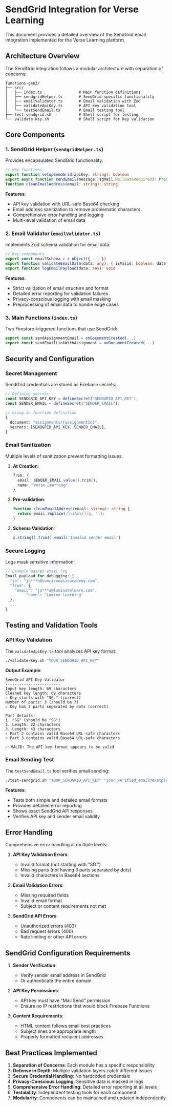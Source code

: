 # SendGrid Integration for Verse Learning

This document provides a detailed overview of the SendGrid email integration implemented for the Verse Learning platform.

## Architecture Overview

The SendGrid integration follows a modular architecture with separation of concerns:

```
functions-gen2/
├── src/
│   ├── index.ts                # Main function definitions
│   ├── sendgridHelper.ts       # SendGrid-specific functionality
│   ├── emailValidator.ts       # Email validation with Zod
│   ├── validateApiKey.ts       # API key validation tool
│   └── testSendEmail.ts        # Email testing tool
├── test-sendgrid.sh            # Shell script for testing
└── validate-key.sh             # Shell script for key validation
```

## Core Components

### 1. SendGrid Helper (`sendgridHelper.ts`)

Provides encapsulated SendGrid functionality:

```typescript
// Key functions
export function setupSendGrid(apiKey: string): boolean
export async function sendEmail(message: sgMail.MailDataRequired): Promise<boolean>
function cleanEmailAddress(email: string): string
```

**Features**:
- API key validation with URL-safe Base64 checking
- Email address sanitization to remove problematic characters
- Comprehensive error handling and logging
- Multi-level validation of email data

### 2. Email Validator (`emailValidator.ts`)

Implements Zod schema validation for email data:

```typescript
// Key components
export const emailSchema = z.object({ ... })
export function validateEmailData(data: any): { isValid: boolean; data?: EmailData; errors?: string[] }
export function logEmailPayload(data: any): void
```

**Features**:
- Strict validation of email structure and format
- Detailed error reporting for validation failures
- Privacy-conscious logging with email masking
- Preprocessing of email data to handle edge cases

### 3. Main Functions (`index.ts`)

Two Firestore-triggered functions that use SendGrid:

```typescript
export const sendAssignmentEmail = onDocumentCreated(...)
export const sendEmailLinkWithAssignment = onDocumentCreated(...)
```

## Security and Configuration

### Secret Management

SendGrid credentials are stored as Firebase secrets:

```typescript
// Defining secrets
const SENDGRID_API_KEY = defineSecret("SENDGRID_API_KEY");
const SENDER_EMAIL = defineSecret("SENDER_EMAIL");

// Using in function definition
{
  document: "assignments/{assignmentId}",
  secrets: [SENDGRID_API_KEY, SENDER_EMAIL],
}
```

### Email Sanitization

Multiple levels of sanitization prevent formatting issues:

1. **At Creation**: 
   ```typescript
   from: {
     email: SENDER_EMAIL.value().trim(),
     name: "Verse Learning"
   }
   ```

2. **Pre-validation**:
   ```typescript
   function cleanEmailAddress(email: string): string {
     return email.replace(/[\s\n\r]/g, '');
   }
   ```

3. **Schema Validation**:
   ```typescript
   z.string().trim().email('Invalid sender email')
   ```

### Secure Logging

Logs mask sensitive information:

```typescript
// Example masked email log
Email payload for debugging: { 
  "to": "ja***h@sunriseoasisacademy.com", 
  "from": { 
    "email": "ja***s@luminatelearn.com",
         "name": "Lumino Learning" 
  },
  ...
}
```

## Testing and Validation Tools

### API Key Validation

The `validateApiKey.ts` tool analyzes API key format:

```bash
./validate-key.sh "YOUR_SENDGRID_API_KEY"
```

**Output Example**:
```
SendGrid API Key Validator
------------------------
Input key length: 69 characters
Cleaned key length: 69 characters
✓ Key starts with "SG." (correct)
Number of parts: 3 (should be 3)
✓ Key has 3 parts separated by dots (correct)

Part details:
1. "SG" (should be "SG")
2. Length: 22 characters
3. Length: 43 characters
✓ Part 2 contains valid Base64 URL-safe characters
✓ Part 3 contains valid Base64 URL-safe characters

✅ VALID: The API key format appears to be valid
```

### Email Sending Test

The `testSendEmail.ts` tool verifies email sending:

```bash
./test-sendgrid.sh "YOUR_SENDGRID_API_KEY" "your_verified_email@example.com"
```

**Features**:
- Tests both simple and detailed email formats
- Provides detailed error reporting
- Shows exact SendGrid API responses
- Verifies API key and sender email validity

## Error Handling

Comprehensive error handling at multiple levels:

1. **API Key Validation Errors**:
   - Invalid format (not starting with "SG.")
   - Missing parts (not having 3 parts separated by dots)
   - Invalid characters in Base64 sections

2. **Email Validation Errors**:
   - Missing required fields
   - Invalid email format
   - Subject or content requirements not met

3. **SendGrid API Errors**:
   - Unauthorized errors (403)
   - Bad request errors (400)
   - Rate limiting or other API errors

## SendGrid Configuration Requirements

1. **Sender Verification**:
   - Verify sender email address in SendGrid
   - Or authenticate the entire domain

2. **API Key Permissions**:
   - API key must have "Mail Send" permission
   - Ensure no IP restrictions that would block Firebase Functions

3. **Content Requirements**:
   - HTML content follows email best practices
   - Subject lines are appropriate length
   - Properly formatted recipient addresses

## Best Practices Implemented

1. **Separation of Concerns**: Each module has a specific responsibility
2. **Defense in Depth**: Multiple validation layers catch different issues
3. **Secure Credential Handling**: No hardcoded credentials
4. **Privacy-Conscious Logging**: Sensitive data is masked in logs
5. **Comprehensive Error Handling**: Detailed error reporting at all levels
6. **Testability**: Independent testing tools for each component
7. **Modularity**: Components can be maintained and updated independently 